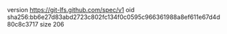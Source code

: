 version https://git-lfs.github.com/spec/v1
oid sha256:bb6e27d83abd2723c802fc134f0c0595c966361988a8ef611e67d4d80c8c3717
size 206
